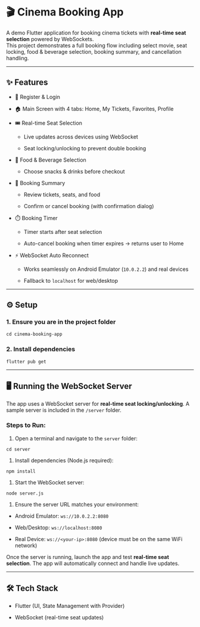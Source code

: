 
🎬 Cinema Booking App
=====================

A demo Flutter application for booking cinema tickets with **real-time seat selection** powered by WebSockets.\
This project demonstrates a full booking flow including select movie, seat locking, food & beverage selection, booking summary, and cancellation handling.

* * * * *

✨ Features
----------

-   🔐 Register & Login

-   🏠 Main Screen with 4 tabs: Home, My Tickets, Favorites, Profile

-   🎟️ Real-time Seat Selection

    -   Live updates across devices using WebSocket

    -   Seat locking/unlocking to prevent double booking

-   🍿 Food & Beverage Selection

    -   Choose snacks & drinks before checkout

-   📄 Booking Summary

    -   Review tickets, seats, and food

    -   Confirm or cancel booking (with confirmation dialog)

-   ⏱️ Booking Timer

    -   Timer starts after seat selection

    -   Auto-cancel booking when timer expires → returns user to Home

-   ⚡ WebSocket Auto Reconnect

    -   Works seamlessly on Android Emulator (`10.0.2.2`) and real devices

    -   Fallback to `localhost` for web/desktop

* * * * *

⚙️ Setup
--------

### 1\. Ensure you are in the project folder

```
cd cinema-booking-app

```

### 2\. Install dependencies

```
flutter pub get

```

* * * * *

🖥️ Running the WebSocket Server
--------------------------------

The app uses a WebSocket server for **real-time seat locking/unlocking**. A sample server is included in the `/server` folder.

### Steps to Run:

1.  Open a terminal and navigate to the `server` folder:

```
cd server

```

1.  Install dependencies (Node.js required):

```
npm install

```

1.  Start the WebSocket server:

```
node server.js

```

1.  Ensure the server URL matches your environment:

-   Android Emulator: `ws://10.0.2.2:8080`

-   Web/Desktop: `ws://localhost:8080`

-   Real Device: `ws://<your-ip>:8080` (device must be on the same WiFi network)

Once the server is running, launch the app and test **real-time seat selection**. The app will automatically connect and handle live updates.

* * * * *

🛠️ Tech Stack
--------------

-   Flutter (UI, State Management with Provider)

-   WebSocket (real-time seat updates)